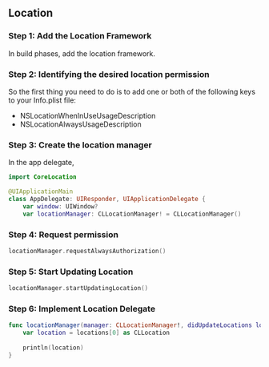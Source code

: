 ## Location

### Step 1: Add the Location Framework

In build phases, add the location framework.

### Step 2: Identifying the desired location permission

So the first thing you need to do is to add one or both of the following keys to your Info.plist file:

- NSLocationWhenInUseUsageDescription
- NSLocationAlwaysUsageDescription

### Step 3: Create the location manager

In the app delegate,

```swift
import CoreLocation

@UIApplicationMain
class AppDelegate: UIResponder, UIApplicationDelegate {
    var window: UIWindow?
    var locationManager: CLLocationManager! = CLLocationManager()

```

### Step 4: Request permission

```swift
locationManager.requestAlwaysAuthorization()
```

### Step 5: Start Updating Location

```swift
locationManager.startUpdatingLocation()
```

### Step 6: Implement Location Delegate

```swift
func locationManager(manager: CLLocationManager!, didUpdateLocations locations: [AnyObject]!) {
    var location = locations[0] as CLLocation
    
    println(location)
}
```

